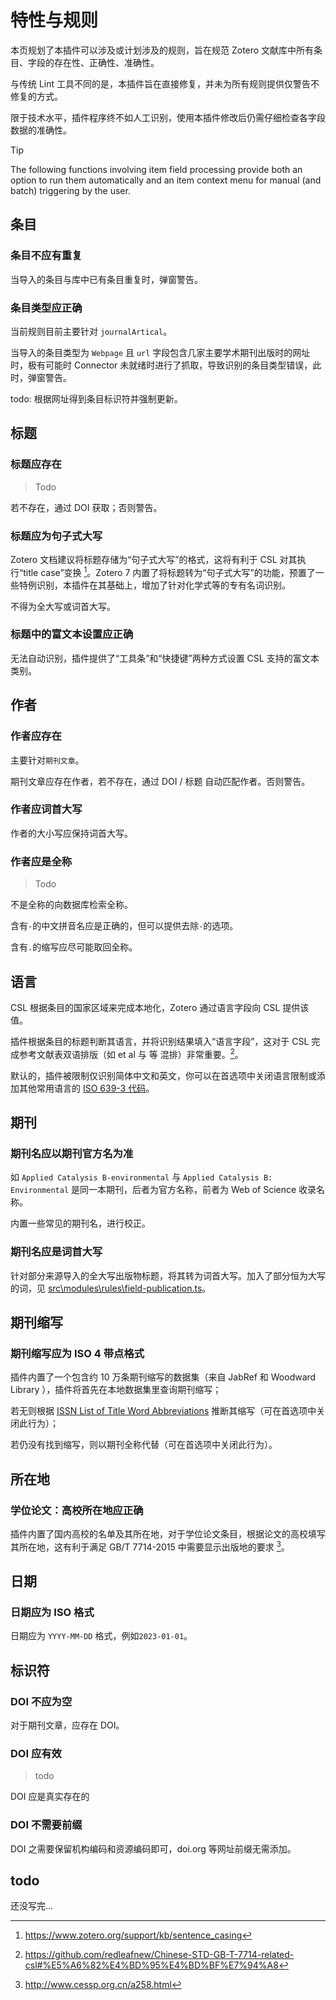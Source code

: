 # 特性与规则

本页规划了本插件可以涉及或计划涉及的规则，旨在规范 Zotero 文献库中所有条目、字段的存在性、正确性、准确性。

与传统 Lint 工具不同的是，本插件旨在直接修复，并未为所有规则提供仅警告不修复的方式。

限于技术水平，插件程序终不如人工识别，使用本插件修改后仍需仔细检查各字段数据的准确性。

> [!tip]
> The following functions involving item field processing provide both an option to run them automatically and an item context menu for manual (and batch) triggering by the user.

## 条目

### 条目不应有重复

当导入的条目与库中已有条目重复时，弹窗警告。

### 条目类型应正确

当前规则目前主要针对 `journalArtical`。

当导入的条目类型为 `Webpage` 且 `url` 字段包含几家主要学术期刊出版时的网址时，极有可能时 Connector 未就绪时进行了抓取，导致识别的条目类型错误，此时，弹窗警告。

todo: 根据网址得到条目标识符并强制更新。

## 标题

### 标题应存在

> Todo

若不存在，通过 DOI 获取；否则警告。

### 标题应为句子式大写

Zotero 文档建议将标题存储为“句子式大写”的格式，这将有利于 CSL 对其执行“title case”变换 [^sentenceCase]。Zotero 7 内置了将标题转为“句子式大写”的功能，预置了一些特例识别，本插件在其基础上，增加了针对化学式等的专有名词识别。

[^sentenceCase]: <https://www.zotero.org/support/kb/sentence_casing>

不得为全大写或词首大写。

### 标题中的富文本设置应正确

无法自动识别，插件提供了“工具条”和“快捷键”两种方式设置 CSL 支持的富文本类别。

## 作者

### 作者应存在

主要针对`期刊文章`。

期刊文章应存在作者，若不存在，通过 DOI / 标题 自动匹配作者。否则警告。

### 作者应词首大写

作者的大小写应保持词首大写。

### 作者应是全称

> Todo

不是全称的向数据库检索全称。

含有`-`的中文拼音名应是正确的，但可以提供去除`-`的选项。

含有`.`的缩写应尽可能取回全称。

## 语言

CSL 根据条目的国家区域来完成本地化，Zotero 通过语言字段向 CSL 提供该值。

插件根据条目的标题判断其语言，并将识别结果填入“语言字段”，这对于 CSL 完成参考文献表双语排版（如 et al 与 等 混排）非常重要。[^csl-etal]。

默认的，插件被限制仅识别简体中文和英文，你可以在首选项中关闭语言限制或添加其他常用语言的 [ISO 639-3 代码]。

[^csl-etal]: <https://github.com/redleafnew/Chinese-STD-GB-T-7714-related-csl#%E5%A6%82%E4%BD%95%E4%BD%BF%E7%94%A8>

[ISO 639-3 代码]: https://iso639-3.sil.org/code_tables/639/data

## 期刊

### 期刊名应以期刊官方名为准

如 `Applied Catalysis B-environmental` 与 `Applied Catalysis B: Environmental` 是同一本期刊，后者为官方名称，前者为 Web of Science 收录名称。

内置一些常见的期刊名，进行校正。

### 期刊名应是词首大写

针对部分来源导入的全大写出版物标题，将其转为词首大写。加入了部分恒为大写的词，见 [src\modules\rules\field-publication.ts](../src/modules/rules/field-publication.ts)。

## 期刊缩写

### 期刊缩写应为 ISO 4 带点格式

插件内置了一个包含约 10 万条期刊缩写的数据集（来自 JabRef 和 Woodward Library ），插件将首先在本地数据集里查询期刊缩写；

若无则根据 [ISSN List of Title Word Abbreviations](https://www.issn.org/services/online-services/access-to-the-ltwa/) 推断其缩写（可在首选项中关闭此行为）；

若仍没有找到缩写，则以期刊全称代替（可在首选项中关闭此行为）。

## 所在地

### 学位论文：高校所在地应正确

插件内置了国内高校的名单及其所在地，对于学位论文条目，根据论文的高校填写其所在地，这有利于满足 GB/T 7714-2015 中需要显示出版地的要求 [^gb7714]。

[^gb7714]: <http://www.cessp.org.cn/a258.html>

## 日期

### 日期应为 ISO 格式

日期应为 `YYYY-MM-DD` 格式，例如`2023-01-01`。

## 标识符

### DOI 不应为空

对于期刊文章，应存在 DOI。

### DOI 应有效

> todo

DOI 应是真实存在的

### DOI 不需要前缀

DOI 之需要保留机构编码和资源编码即可，doi.org 等网址前缀无需添加。

## todo

还没写完...
